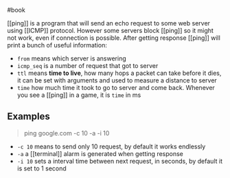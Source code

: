 #book 

[[ping]] is a program that will send an echo request to some web server using [[ICMP]] protocol. However some servers block [[ping]] so it might not work, even if connection is possible. After getting response [[ping]] will print a bunch of useful information:
- `from` means which server is answering
- `icmp_seq` is a number of request that got to server
- `ttl` means **time to live**, how many hops a packet can take before it dies, it can be set with arguments and used to measure a distance to server
- `time` how much time it took to go to server and come back. Whenever you see a [[ping]] in a game, it is `time` in ms

## Examples

> ping google.com -c 10 -a -i 10

- `-c 10` means to send only 10 request, by default it works endlessly
- `-a` a [[terminal]] alarm is generated when getting response 
- `-i 10` sets a interval time between next request, in seconds, by default it is set to 1 second